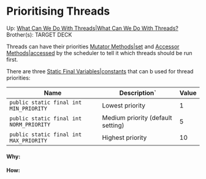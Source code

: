 # Prioritising Threads

Up: [What Can We Do With Threads|What Can We Do With Threads?](what_can_we_do_with_threads|what_can_we_do_with_threads?)
Brother(s):
TARGET DECK

Threads can have their priorities [Mutator Methods|set](mutator_methods|set) and [Accessor Methods|accessed](accessor_methods|accessed) by the scheduler to tell it which threads should be run first.

There are three [Static Final Variables|constants](static_final_variables|constants) that can b used for thread priorities:

| Name | Description` | Value |
| ---- | ---- | ---- |
| `public static final int MIN_PRIORITY` | Lowest priority | 1 |
| `public static final int NORM_PRIORITY` | Medium priority (default setting) | 5 |
| `public static final int MAX_PRIORITY` | Highest priority | 10 |































#### Why:
#### How:









